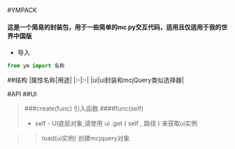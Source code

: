 #YMPACK
#### 这是一个简易的封装包，用于一些简单的mc py交互代码，适用且仅适用于我的世界中国版
- 导入
```python
from ym import 名称
```
##结构
|属性名称|用途|
|:-|:-|
|ui|ui封装和mcjQuery类似选择器|

#API
##UI
>###create(func) 引入函数
>####func(self)
>- self - UI底层对象,请使用 ui .get ( self , 路径 ) 来获取ui实例

>>load(ui实例) 创建mcjquery对象 
>>